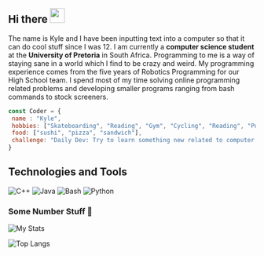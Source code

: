 ## Hi there <img src="https://raw.githubusercontent.com/MartinHeinz/MartinHeinz/master/wave.gif" width="30px">
The name is Kyle and I have been inputting text into a computer so that it can do cool stuff since I was 12. I am currently a **computer science student** at the **University of Pretoria** in South Africa. Programming to me is a way of staying sane in a world which I find to be crazy and weird.
My programming experience comes from the five years of Robotics Programming for our High School team. I spend most of my time solving online
programming related problems and developing smaller programs ranging from bash commands to stock screeners.

```javascript
const Coder = {
 name : "Kyle",
 hobbies: ["Skateboarding", "Reading", "Gym", "Cycling", "Reading", "Puzzle Solving", "Youtube(watching)"],
 food: ["sushi", "pizza", "sandwich"],
 challenge: "Daily Dev: Try to learn something new related to computer science"
}
```

## Technologies and Tools 
![C++](https://img.shields.io/badge/🔧-C++-blue)
![Java](https://img.shields.io/badge/🔧-Java-red)
![Bash](https://img.shields.io/badge/🔧-Bash-black)
![Python](https://img.shields.io/badge/🔧-Python-yellow)

### Some Number Stuff 🧮
![My Stats](https://github-readme-stats.vercel.app/api?username=sKorpion19091&show_icons=true&theme=nord)

![Top Langs](https://github-readme-stats.vercel.app/api/top-langs/?username=sKorpion19091&show_icons=true&theme=nord)

<!--
**sKorpion19091/sKorpion19091** is a ‚ú® _special_ ‚ú® repository because its `README.md` (this file) appears on your GitHub profile.

Here are some ideas to get you started:

- üî≠ I‚Äôm currently working on ...
- üå± I‚Äôm currently learning ...
- üëØ I‚Äôm looking to collaborate on ...
- ü§î I‚Äôm looking for help with ...
- üí¨ Ask me about ...
- üì´ How to reach me: ...
 üòÑ Pronouns: ...
- ‚ö° Fun fact: ...
-->

